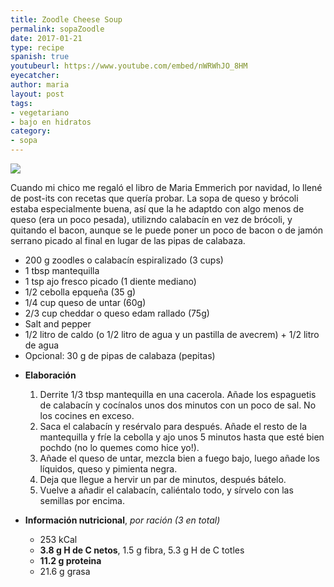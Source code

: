 ```yaml
---
title: Zoodle Cheese Soup
permalink: sopaZoodle
date: 2017-01-21
type: recipe
spanish: true
youtubeurl: https://www.youtube.com/embed/nWRWhJO_8HM
eyecatcher: 
author: maria
layout: post
tags: 
- vegetariano
- bajo en hidratos
category: 
- sopa
---
```

<img src="https://farm1.staticflickr.com/691/32378103166_21500bb7e8_o_d.jpg" >

Cuando mi chico me regaló el libro de Maria Emmerich por navidad, lo llené de post-its con recetas que quería probar. La sopa de queso y brócoli estaba especialmente buena, así que la he adaptdo con algo menos de queso (era un poco pesada), utilizndo calabacín en vez de brócoli, y quitando el bacon, aunque se le puede poner un poco de bacon o de jamón serrano picado al final en lugar de las pipas de calabaza. 

<ul>
  <li>200 g zoodles o calabacín espiralizado (3 cups)</li>
  <li>1 tbsp mantequilla</li>
  <li>1 tsp ajo fresco picado (1 diente mediano)</li>
  <li>1/2 cebolla epqueña (35 g)</li>
  <li>1/4 cup queso de untar (60g)</li>
  <li>2/3 cup cheddar o queso edam rallado (75g)</li>
  <li>Salt and pepper</li>
  <li>1/2 litro de caldo (o 1/2 litro de agua y un pastilla de avecrem) + 1/2 litro de agua</li>
  <li>Opcional: 30 g  de pipas de calabaza (pepitas)</li>
</ul>

* **Elaboración**
  1. Derrite 1/3 tbsp mantequilla en una cacerola. Añade los espaguetis de calabacín y cocínalos unos dos minutos con un poco de sal. No los cocines en exceso. 
  2. Saca el calabacín y resérvalo para después. Añade el resto de la mantequilla y fríe la cebolla y ajo unos 5 minutos hasta que esté bien pochdo (no lo quemes como hice yo!). 
  3. Añade el queso de untar, mezcla bien a fuego bajo, luego añade los líquidos, queso y pimienta negra. 
  4. Deja que llegue a hervir un par de minutos, después bátelo.
  5. Vuelve a añadir el calabacín, caliéntalo todo, y sírvelo con las semillas por encima.

* **Información nutricional**, _por ración (3 en total)_
  * 253 kCal
  * **3.8 g H de C netos**, 1.5 g fibra, 5.3 g H de C totles
  * **11.2 g proteina**
  * 21.6 g grasa
